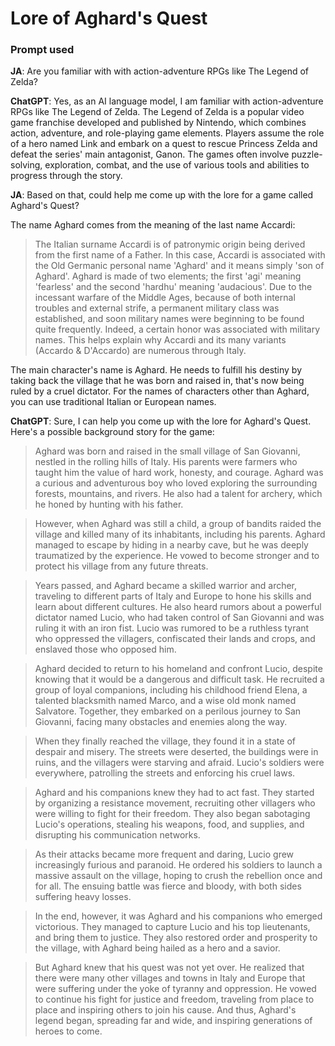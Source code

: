 # Lore of Aghard's Quest


### Prompt used
**JA**: Are you familiar with with action-adventure RPGs like The Legend of Zelda?

**ChatGPT**: Yes, as an AI language model, I am familiar with action-adventure RPGs like The Legend of Zelda. The Legend of Zelda is a popular video game franchise developed and published by Nintendo, which combines action, adventure, and role-playing game elements. Players assume the role of a hero named Link and embark on a quest to rescue Princess Zelda and defeat the series' main antagonist, Ganon. The games often involve puzzle-solving, exploration, combat, and the use of various tools and abilities to progress through the story.

**JA**: Based on that, could help me come up with the lore for a game called Aghard's Quest?

The name Aghard comes from the meaning of the last name Accardi:

> The Italian surname Accardi is of patronymic origin being derived from the first name of a Father. In this case, Accardi is associated with the Old Germanic personal name 'Aghard' and it means simply 'son of Aghard'. Aghard is made of two elements; the first 'agi' meaning 'fearless' and the second 'hardhu' meaning 'audacious'. Due to the incessant warfare of the Middle Ages, because of both internal troubles and external strife, a permanent military class was established, and soon military names were beginning to be found quite frequently. Indeed, a certain honor was associated with military names. This helps explain why Accardi and its many variants (Accardo & D'Accardo) are numerous through Italy.

The main character's name is Aghard. He needs to fulfill his destiny by taking back the village that he was born and raised in, that's now being ruled by a cruel dictator. For the names of characters other than Aghard, you can use traditional Italian or European names.

**ChatGPT**: Sure, I can help you come up with the lore for Aghard's Quest. Here's a possible background story for the game:


> Aghard was born and raised in the small village of San Giovanni, nestled in the rolling hills of Italy. His parents were farmers who taught him the value of hard work, honesty, and courage. Aghard was a curious and adventurous boy who loved exploring the surrounding forests, mountains, and rivers. He also had a talent for archery, which he honed by hunting with his father.

> However, when Aghard was still a child, a group of bandits raided the village and killed many of its inhabitants, including his parents. Aghard managed to escape by hiding in a nearby cave, but he was deeply traumatized by the experience. He vowed to become stronger and to protect his village from any future threats.

> Years passed, and Aghard became a skilled warrior and archer, traveling to different parts of Italy and Europe to hone his skills and learn about different cultures. He also heard rumors about a powerful dictator named Lucio, who had taken control of San Giovanni and was ruling it with an iron fist. Lucio was rumored to be a ruthless tyrant who oppressed the villagers, confiscated their lands and crops, and enslaved those who opposed him.

> Aghard decided to return to his homeland and confront Lucio, despite knowing that it would be a dangerous and difficult task. He recruited a group of loyal companions, including his childhood friend Elena, a talented blacksmith named Marco, and a wise old monk named Salvatore. Together, they embarked on a perilous journey to San Giovanni, facing many obstacles and enemies along the way.

> When they finally reached the village, they found it in a state of despair and misery. The streets were deserted, the buildings were in ruins, and the villagers were starving and afraid. Lucio's soldiers were everywhere, patrolling the streets and enforcing his cruel laws.

> Aghard and his companions knew they had to act fast. They started by organizing a resistance movement, recruiting other villagers who were willing to fight for their freedom. They also began sabotaging Lucio's operations, stealing his weapons, food, and supplies, and disrupting his communication networks.

> As their attacks became more frequent and daring, Lucio grew increasingly furious and paranoid. He ordered his soldiers to launch a massive assault on the village, hoping to crush the rebellion once and for all. The ensuing battle was fierce and bloody, with both sides suffering heavy losses.

> In the end, however, it was Aghard and his companions who emerged victorious. They managed to capture Lucio and his top lieutenants, and bring them to justice. They also restored order and prosperity to the village, with Aghard being hailed as a hero and a savior.

> But Aghard knew that his quest was not yet over. He realized that there were many other villages and towns in Italy and Europe that were suffering under the yoke of tyranny and oppression. He vowed to continue his fight for justice and freedom, traveling from place to place and inspiring others to join his cause. And thus, Aghard's legend began, spreading far and wide, and inspiring generations of heroes to come.
